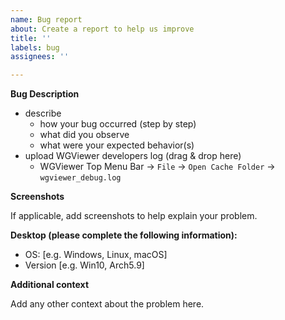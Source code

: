 ```yaml
---
name: Bug report
about: Create a report to help us improve
title: ''
labels: bug
assignees: ''

---
```


**Bug Description**

- describe
    - how your bug occurred (step by step)
    - what did you observe
    - what were your expected behavior(s)
- upload WGViewer developers log (drag & drop here)
    - WGViewer Top Menu Bar -> `File` -> `Open Cache Folder` -> `wgviewer_debug.log`

**Screenshots**

If applicable, add screenshots to help explain your problem.

**Desktop (please complete the following information):**

 - OS: [e.g. Windows, Linux, macOS]
 - Version [e.g. Win10, Arch5.9]

**Additional context**

Add any other context about the problem here.
